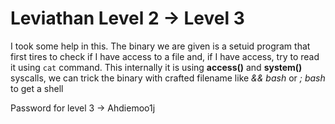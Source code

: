 # Leviathan Level 2 → Level 3


I took some help in this. The binary we are given is a setuid program that first tires to check if I have access to a file and, if I have access, try to read it using `cat` command.
This internally it is using **access()** and **system()** syscalls, we can trick the binary with crafted filename like _&& bash_ or _; bash_ to get a shell


Password for level 3 -> Ahdiemoo1j

